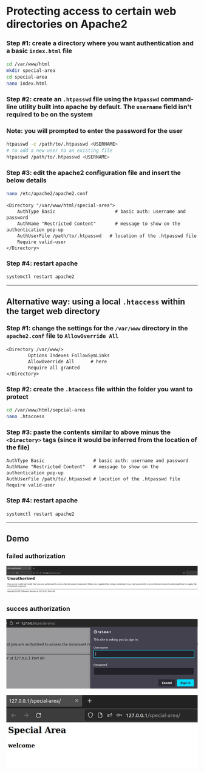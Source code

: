 # Protecting access to certain web directories on Apache2
### Step #1: create a directory where you want authentication and a basic `index.html` file
```bash
cd /var/www/html
mkdir special-area
cd special-area
nano index.html
```
### Step #2: create an `.htpasswd` file using the `htpasswd` command-line utility built into apache by default. The `username` field isn't required to be on the system
### Note: you will prompted to enter the password for the user
```bash
htpasswd -c /path/to/.htpasswd <USERNAME>
# to add a new user to an existing file
htpasswd /path/to/.htpasswd <USERNAME>
```
### Step #3: edit the apache2 configuration file and insert the below details
```bash
nano /etc/apache2/apache2.conf
```
```
<Directory "/var/www/html/special-area">
	AuthType Basic                      # basic auth: username and password
	AuthName "Restricted Content"       # message to show on the authentication pop-up
	AuthUserFile /path/to/.htpasswd   # location of the .htpasswd file
	Require valid-user
</Directory>
```
### Step #4: restart apache
```bash
systemctl restart apache2
```

---

## Alternative way: using a local `.htaccess` within the target web directory
### Step #1: change the settings for the `/var/www` directory in the `apache2.conf` file to `AllowOverride All`
```
<Directory /var/www/>
        Options Indexes FollowSymLinks
        AllowOverride All      # here
        Require all granted
</Directory>
```
### Step #2: create the `.htaccess` file within the folder you want to protect
```bash
cd /var/www/html/sepcial-area
nano .htaccess
```
### Step #3: paste the contents similar to above minus the `<Directory>` tags (since it would be inferred from the location of the file)
```
AuthType Basic                  # basic auth: username and password
AuthName "Restricted Content"   # message to show on the authentication pop-up
AuthUserFile /path/to/.htpasswd # location of the .htpasswd file
Require valid-user
```
### Step #4: restart apache
```bash
systemctl restart apache2
```

---

## Demo
### failed authorization
![unauthorized](/Assets/htaccess-htpasswd/unauthorized.jpg)

### succes authorization
![authorized](/Assets/htaccess-htpasswd/authorized-1.jpg)


![authorized](/Assets/htaccess-htpasswd/authorized-2.jpg)